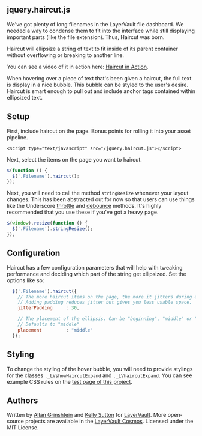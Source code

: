 ## jquery.haircut.js

We've got plenty of long filenames in the LayerVault file dashboard. We needed
a way to condense them to fit into the interface while still displaying important
parts (like the file extension). Thus, Haircut was born.

Haircut will ellipsize a string of text to fit inside of its parent container without
overflowing or breaking to another line.

You can see a video of it in action here: [Haircut in Action](https://vimeo.com/user7743505/review/46901981/e833d7d78d).

When hovering over a piece of text that's been given a haircut, the full text is display in a nice bubble. This
bubble can be styled to the user's desire. Haircut is smart enough to pull out and include anchor tags contained
within ellipsized text.

## Setup

First, include haircut on the page. Bonus points for rolling it into your asset pipeline.

```
<script type="text/javascript" src="/jquery.haircut.js"></script>
```

Next, select the items on the page you want to haircut.

```javascript
$(function () {
  $('.Filename').haircut();
});
```

Next, you will need to call the method `stringResize` whenever your layout changes. This
has been abstracted out for now so that users can use things like the Underscore [throttle](http://underscorejs.org/#throttle)
and [debounce](http://underscorejs.org/#debounce) methods. It's highly recommended that you use these if you've got a heavy page.

```javascript
$(window).resize(function () {
  $('.Filename').stringResize();
});
```

## Configuration

Haircut has a few configuration parameters that will help with tweaking performance and deciding
which part of the string get ellipsized. Set the options like so:

```javascript
  $('.Filename').haircut({
    // The more haircut items on the page, the more it jitters during animation.
    // Adding padding reduces jitter but gives you less usable space.
    jitterPadding     : 30,

    // The placement of the ellipsis. Can be "beginning", "middle" or "end"
    // Defaults to "middle"
    placement         : "middle"
  });
```

## Styling

To change the styling of the hover bubble, you will need to provide stylings for the classes
`._LVshowHaircutExpand` and `._LVhaircutExpand`. You can see example CSS rules on the [test page
of this project](https://github.com/layervault/jquery.haircut.js/blob/master/index.html).

## Authors

Written by [Allan Grinshtein](http://grinshtein.com) and [Kelly Sutton](http://kellysutton.com) for [LayerVault](http://layervault.com). More open-source projects are available in the [LayerVault Cosmos](http://cosmos.layervault.com). Licensed under the MIT License.